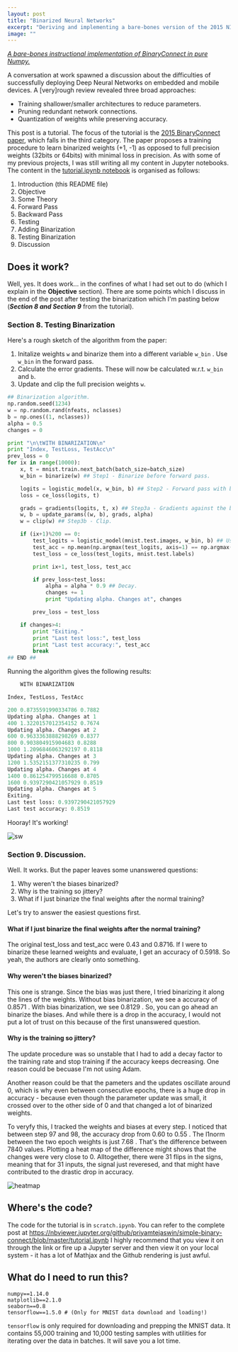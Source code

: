 ```yaml
---
layout: post
title: "Binarized Neural Networks"
excerpt: "Deriving and implementing a bare-bones version of the 2015 NIPS BinaryConnect paper in pure Numpy."
image: ""
---
```


*[A bare-bones instructional implementation of BinaryConnect in pure Numpy.](https://nbviewer.jupyter.org/github/priyamtejaswin/simple-binary-connect/blob/master/tutorial.ipynb)*

A conversation at work spawned a discussion about the difficulties of successfully deploying Deep Neural Networks on embedded and mobile devices. A [very]rough review revealed three broad approaches:
- Training shallower/smaller architectures to reduce parameters.
- Pruning redundant network connections.
- Quantization of weights while preserving accuracy.

This post is a tutorial. The focus of the tutorial is the [2015 BinaryConnect paper](https://arxiv.org/pdf/1511.00363), which falls in the third category. The paper proposes a training procedure to learn binarized weights (+1, -1) as opposed to full precision weights (32bits or 64bits) with minimal loss in precision.
As with some of my previous projects, I was still writing all my content in Jupyter notebooks. The content in the [tutorial.ipynb notebook](https://nbviewer.jupyter.org/github/priyamtejaswin/simple-binary-connect/blob/master/tutorial.ipynb) is organised as follows:

1. Introduction (this README file)
2. Objective
3. Some Theory
4. Forward Pass
5. Backward Pass
6. Testing
7. Adding Binarization
8. Testing Binarization
9. Discussion

## Does it work?

Well, yes. It does work... in the confines of what I had set out to do (which I explain in the **Objective** section). There are some points which I discuss in the end of the post after testing the binarization which I'm pasting below (***Section 8 and Section 9*** from the tutorial).

### Section 8. Testing Binarization

Here's a rough sketch of the algorithm from the paper:

1. Initalize weights `w` and  binarize them into a different variable `w_bin` . Use `w_bin` in the forward pass.
2. Calculate the error gradients. These will now be calculated w.r.t. `w_bin` and `b`.
3. Update and clip the full precision weights `w`.

```python
## Binarization algorithm.
np.random.seed(1234)
w = np.random.rand(nfeats, nclasses)
b = np.ones((1, nclasses))
alpha = 0.5
changes = 0

print "\n\tWITH BINARIZATION\n"
print "Index, TestLoss, TestAcc\n"
prev_loss = 0
for ix in range(10000):
    x, t = mnist.train.next_batch(batch_size=batch_size)
    w_bin = binarize(w) ## Step1 - Binarize before forward pass.

    logits = logistic_model(x, w_bin, b) ## Step2 - Forward pass with binarized weights.
    loss = ce_loss(logits, t)

    grads = gradients(logits, t, x) ## Step3a - Gradients against the binarized weights.
    w, b = update_params((w, b), grads, alpha)
    w = clip(w) ## Step3b - Clip.

    if (ix+1)%200 == 0:
        test_logits = logistic_model(mnist.test.images, w_bin, b) ## Use binarized weights.
        test_acc = np.mean(np.argmax(test_logits, axis=1) == np.argmax(mnist.test.labels, axis=1))
        test_loss = ce_loss(test_logits, mnist.test.labels)

        print ix+1, test_loss, test_acc

        if prev_loss<test_loss:
            alpha = alpha * 0.9 ## Decay.
            changes += 1
            print "Updating alpha. Changes at", changes

        prev_loss = test_loss

    if changes>4:
        print "Exiting."
        print "Last test loss:", test_loss
        print "Last test accuracy:", test_acc
        break
## END ##
```

Running the algorithm gives the following results:

```python
	WITH BINARIZATION

Index, TestLoss, TestAcc

200 0.8735591990334786 0.7882
Updating alpha. Changes at 1
400 1.3220157012354152 0.7674
Updating alpha. Changes at 2
600 0.9633363888298269 0.8377
800 0.903804915904683 0.8288
1000 1.2096846063292197 0.8118
Updating alpha. Changes at 3
1200 1.5352151377310235 0.799
Updating alpha. Changes at 4
1400 0.861254799516688 0.8705
1600 0.9397290421057929 0.8519
Updating alpha. Changes at 5
Exiting.
Last test loss: 0.9397290421057929
Last test accuracy: 0.8519
```

Hooray! It's working!

![sw](https://i.imgur.com/kRFPzKE.gif)

### Section 9. Discussion.

Well. It works. But the paper leaves some unanswered questions:

1. Why weren't the biases binarized?
2. Why is the training so jittery?
3. What if I just binarize the final weights after the normal training?

Let's try to answer the easiest questions first.

#### What if I just binarize the final weights after the normal training?

The original test_loss and test_acc were 0.43 and 0.8716. If I were to binarize these learned weights and evaluate, I get an accuracy of 0.5918. So yeah, the authors are clearly onto something.



#### Why weren't the biases binarized?

This one is strange. Since the bias was just there, I tried binarizing it along the lines of the weights. Without bias binarization, we see a accuracy of 0.8571 . With bias binarization, we see 0.8129 . So, you can go ahead an binarize the biases. And while there is a drop in the accuracy, I would not put a lot of trust on this because of the first unanswered question.



#### Why is the training so jittery?

The update procedure was so unstable that I had to add a decay factor to the training rate and stop training if the accuracy keeps decreasing.  One reason could be becuase I'm not using Adam.

Another reason could be that the pameters and the updates oscillate around 0, which is why even between consecutive epochs, there is a huge drop in accuracy - because even though the parameter update was small, it crossed over to the other side of 0 and that changed a lot of binarized weights.

To veryfy this, I tracked the weights and biases at every step. I noticed that between step 97 and 98, the accuracy drop from 0.60 to 0.55 . The l1norm between the two epoch weights is just 7.68 . That's the difference between 7840 values. Plotting a heat map of the difference might shows that the changes were very close to 0. Alltogether, there were 31 flips in the signs, meaning that for 31 inputs, the signal just reveresed, and that might have contributed to the drastic drop in accuracy.

![heatmap](media/diff_heatmap.png)


## Where's the code?

The code for the tutorial is in `scratch.ipynb`. You can refer to the complete post at https://nbviewer.jupyter.org/github/priyamtejaswin/simple-binary-connect/blob/master/tutorial.ipynb    I highly recommend that you view it on through the link or fire up a Jupyter server and then view it on your local system - it has a lot of Mathjax and the Github rendering is just awful.

## What do I need to run this?

```
numpy==1.14.0
matplotlib==2.1.0
seaborn==0.8
tensorflow==1.5.0 # (Only for MNIST data download and loading!)
```
`tensorflow` is only required for downloading and prepping the MNIST data. It contains 55,000 training and 10,000 testing samples with utilities for iterating over the data in batches. It will save you a lot time.
